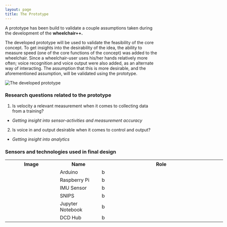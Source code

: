 ```yaml
---
layout: page
title: The Prototype
---
```


A prototype has been build to validate a couple assumptions taken during the development of the <b>wheelchair++. </b>

The developed prototype will be used to validate the feasibility of the core concept.
To get insights into the desirability of the idea, the ability to measure speed (one of the core functions of the concept) was added to the wheelchair.
Since a wheelchair-user uses his/her hands relatively more often; voice recognition and voice output were also added, as an alternate way of interacting. The assumption that this is more desirable, and the aforementioned assumption, will be validated using the prototype.

![](\Fitnesswheelchair\img\placeholder.png "The developed prototype")


### Research questions related to the prototype
1. Is velocity a relevant measurement when it comes to collecting data from a training?  
  - <i>Getting insight into sensor-activities and measurement accuracy</i>
2. Is voice in and output desirable when it comes to control and output?  
  - <i>Getting insight into analytics</i>


### Sensors and technologies used in final design
<table class="" style="undefined;table-layout: fixed; width: 799px">
<colgroup>
<col style="width: 173px">
<col style="width: 138px">
<col style="width: 408px">
</colgroup>
  <tr>
    <th>Image</th>
    <th>Name</th>
    <th>Role</th>
  </tr>
  <tr>
    <td><img src="\Fitnesswheelchair\img\placeholder2.png" alt=""></td>
    <td>Arduino</td>
    <td>b</td>
  </tr>
  <tr>
    <td><img src="\Fitnesswheelchair\img\placeholder2.png" alt=""></td>
    <td>Raspberry Pi</td>
    <td>b</td>
  </tr>
  <tr>
    <td><img src="\Fitnesswheelchair\img\placeholder2.png" alt=""></td>
    <td>IMU Sensor</td>
    <td>b</td>
  </tr>
  <tr>
    <td><img src="\Fitnesswheelchair\img\placeholder2.png" alt=""></td>
    <td>SNIPS</td>
    <td>b</td>
  </tr>
  <tr>
    <td><img src="\Fitnesswheelchair\img\placeholder2.png" alt=""></td>
    <td>Jupyter Notebook</td>
    <td>b</td>
  </tr>
  <tr>
    <td><img src="\Fitnesswheelchair\img\placeholder2.png" alt=""></td>
    <td>DCD Hub</td>
    <td>b</td>
  </tr>
</table>
